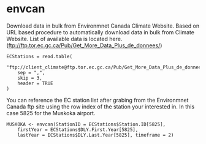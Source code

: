 # envcan
Download data in bulk from Environmnet Canada Climate Website. Based on URL based procedure to automatically download data in bulk from Climate Website. List of available data is located here.  (ftp://ftp.tor.ec.gc.ca/Pub/Get_More_Data_Plus_de_donnees/)

```{R}
ECStations = read.table(
    "ftp://client_climate@ftp.tor.ec.gc.ca/Pub/Get_More_Data_Plus_de_donnees/Station%20Inventory%20EN.csv", 
    sep = ",", 
    skip = 3,
    header = TRUE 
)
```

You can reference the EC station list after grabing from the Environmnet Canada ftp site using the row index of the station your interested in. In this case 5825 for the Muskoka airport.

```{R}
MUSKOKA <- envcan(StationID = ECStations$Station.ID[5825], 
    firstYear = ECStations$DLY.First.Year[5825], 
    lastYear = ECStations$DLY.Last.Year[5825], timeframe = 2)
```
